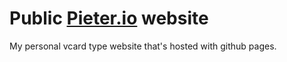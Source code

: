 # Public [Pieter.io](http://Pieter.io/) website

My personal vcard type website that's hosted with github pages.
